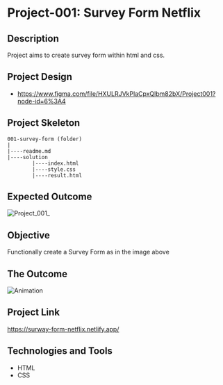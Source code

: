 # Project-001: Survey Form Netflix

## Description
Project aims to create survey form within html and css.

## Project Design

- <a href="https://www.figma.com/file/HXULRJVkPlaCpxQlbm82bX/Project001?node-id=6%3A4">https://www.figma.com/file/HXULRJVkPlaCpxQlbm82bX/Project001?node-id=6%3A4<a>

## Project Skeleton 

```
001-survey-form (folder)
|
|----readme.md                   
|----solution
        |----index.html  
        |----style.css   
        |----result.html 
```

## Expected Outcome

![Project_001_](https://user-images.githubusercontent.com/72518776/227384060-ebde2b1f-a24e-41a4-b5ea-f9b685e1309a.png)


## Objective

Functionally create a Survey Form as in the image above
	
## The Outcome
 
![Animation](https://user-images.githubusercontent.com/72518776/227383539-1b892ac4-87fc-4c72-88b5-279dba001c7b.gif)
	
## Project Link

https://surway-form-netflix.netlify.app/

## Technologies and Tools

- HTML
- CSS 
